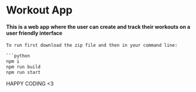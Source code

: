 # Workout App
#### This is a web app where the user can create and track their workouts on a user friendly interface

```bash
To run first download the zip file and then in your command line:

```python
npm i
npm run build
npm run start
```

HAPPY CODING <3
